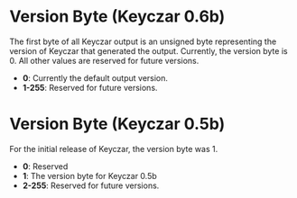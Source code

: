 # Version Byte (Keyczar 0.6b) #

The first byte of all Keyczar output is an unsigned byte representing the version of Keyczar that generated the output. Currently, the version byte is 0. All other values are reserved for future versions.
  * **0**: Currently the default output version.
  * **1-255**: Reserved for future versions.

# Version Byte (Keyczar 0.5b) #

For the initial release of Keyczar, the version byte was 1.

  * **0**: Reserved
  * **1**: The version byte for Keyczar 0.5b
  * **2-255**: Reserved for future versions.